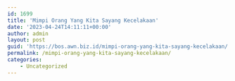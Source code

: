 ```yaml
---
id: 1699
title: 'Mimpi Orang Yang Kita Sayang Kecelakaan'
date: '2023-04-24T14:11:11+00:00'
author: admin
layout: post
guid: 'https://bos.awn.biz.id/mimpi-orang-yang-kita-sayang-kecelakaan/'
permalink: /mimpi-orang-yang-kita-sayang-kecelakaan/
categories:
    - Uncategorized
---
```


